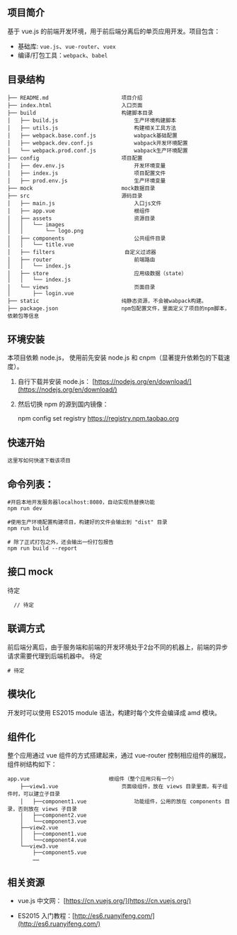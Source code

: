 ## 项目简介

基于 vue.js 的前端开发环境，用于前后端分离后的单页应用开发。项目包含：

- 基础库: `vue.js`、`vue-router`、`vuex`
- 编译/打包工具：`webpack`、`babel`


## 目录结构

    ├── README.md                       项目介绍
    ├── index.html                      入口页面
    ├── build                           构建脚本目录
    │   ├── build.js                        生产环境构建脚本
    │   ├── utils.js                        构建相关工具方法
    │   ├── webpack.base.conf.js            wabpack基础配置
    │   ├── webpack.dev.conf.js             wabpack开发环境配置
    │   └── webpack.prod.conf.js            wabpack生产环境配置
    ├── config                          项目配置
    │   ├── dev.env.js                      开发环境变量
    │   ├── index.js                        项目配置文件
    │   ├── prod.env.js                     生产环境变量
    ├── mock                            mock数据目录
    ├── src                             源码目录    
    │   ├── main.js                         入口js文件
    │   ├── app.vue                         根组件
    │   ├── assets                          资源目录
    │   │   └── images
    │   │       └── logo.png
    │   ├── components                      公共组件目录
    │   │   └── title.vue
    │   ├── filters                      自定义过滤器
    │   ├── router                          前端路由
    │   │   └── index.js
    │   ├── store                           应用级数据（state）
    │   │   └── index.js
    │   └── views                           页面目录
    │       ├── login.vue
    ├── static                          纯静态资源，不会被wabpack构建。
    ├── package.json                    npm包配置文件，里面定义了项目的npm脚本，依赖包等信息



## 环境安装

本项目依赖 node.js， 使用前先安装 node.js 和 cnpm（显著提升依赖包的下载速度）。
1. 自行下载并安装 node.js： [https://nodejs.org/en/download/](https://nodejs.org/en/download/)
2. 然后切换 npm 的源到国内镜像：

      npm config set registry https://registry.npm.taobao.org



## 快速开始

    这里写如何快速下载该项目


## 命令列表：

    #开启本地开发服务器localhost:8080，自动实现热替换功能
    npm run dev
    
    #使用生产环境配置构建项目，构建好的文件会输出到 "dist" 目录
    npm run build
    
    # 除了正式打包之外，还会输出一份打包报告
    npm run build --report



## 接口 mock

待定


      // 待定

## 联调方式

前后端分离后，由于服务端和前端的开发环境处于2台不同的机器上，前端的异步请求需要代理到后端机器中。
待定

    # 待定



## 模块化

开发时可以使用 ES2015 module 语法，构建时每个文件会编译成 amd 模块。

## 组件化

整个应用通过 vue 组件的方式搭建起来，通过 vue-router 控制相应组件的展现，组件树结构如下：

    app.vue                         根组件（整个应用只有一个）
        ├──view1.vue                    页面级组件，放在 views 目录里面，有子组件时，可以建立子目录
        │   ├──component1.vue               功能组件，公用的放在 components 目录，否则放在 views 子目录
        │   ├──component2.vue
        │   └──component3.vue
        ├──view2.vue
        │   ├──component1.vue
        │   └──component4.vue
        └──view3.vue
            ├──component5.vue
            ……




## 相关资源

- vue.js 中文网： [https://cn.vuejs.org/](https://cn.vuejs.org/)
- ES2015 入门教程：[http://es6.ruanyifeng.com/](http://es6.ruanyifeng.com/)

  ​